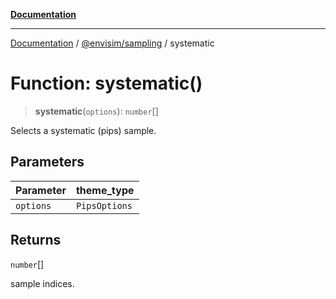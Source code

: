 [**Documentation**](../../../README.md)

---

[Documentation](../../../README.md) / [@envisim/sampling](../README.md) / systematic

# Function: systematic()

> **systematic**(`options`): `number`[]

Selects a systematic (pips) sample.

## Parameters

| Parameter | theme_type    |
| --------- | ------------- |
| `options` | `PipsOptions` |

## Returns

`number`[]

sample indices.
